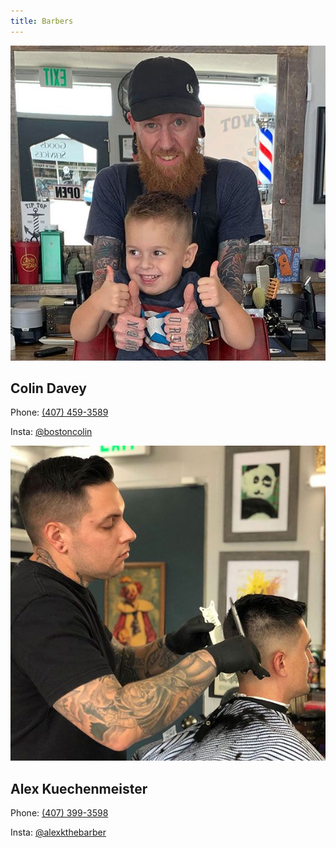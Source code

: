 ```yaml
---
title: Barbers
---
```


<div class="grid-container">
  <div class="grid-x grid-margin-x barbers">
    <div class="cell large-6">
      <div class="card grid-x">
        <img class="avatar" alt="Colin Davey" src="/img/colin.jpg">
        <div class="info">
          <h2>Colin Davey</h2>
          <p>Phone: <a href="tel:4074593589">(407) 459-3589</a></p>
          <p>Insta: <a href="https://www.instagram.com/bostoncolin/" rel="noopener" target="_blank">@bostoncolin</a></p>
        </div>
      </div>
    </div>
    <div class="cell large-6">
      <div class="card">
        <img class="avatar" alt="Alex Kuechenmeister" src="/img/alex.jpg">
        <div class="info">
          <h2>Alex Kuechenmeister</h2>
          <p>Phone: <a href="tel:4073993598">(407) 399-3598</a></p>
          <p>Insta: <a href="https://www.instagram.com/alexkthebarber/" rel="noopener" target="_blank">@alexkthebarber</a></p>
        </div>
      </div>
    </div>
  </div>
</div>
